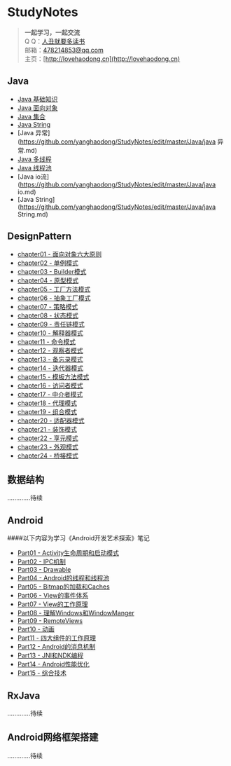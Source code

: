 #  StudyNotes
> **一起学习，一起交流**  
Q Q：[人丑就要多读书](http://sighttp.qq.com/msgrd?v=3&uin=478214853&site=&menu=yes)  
邮箱：[478214853@qq.com](mailto:478214853@qq.com)  
主页：[http://lovehaodong.cn](http://lovehaodong.cn) 

##  Java

* [Java 基础知识](https://github.com/yanghaodong/StudyNotes/blob/master/Java/java%E5%9F%BA%E7%A1%80%E7%9F%A5%E8%AF%86.md)
* [Java 面向对象](https://github.com/yanghaodong/StudyNotes/edit/master/Java/java面向对象.md)
* [Java 集合](https://github.com/yanghaodong/StudyNotes/edit/master/Java/java集合.md)
* [Java String](https://github.com/yanghaodong/StudyNotes/blob/master/Java/java%20String.md)
* [Java 异常](https://github.com/yanghaodong/StudyNotes/edit/master/Java/java 异常.md)
* [Java 多线程](https://github.com/yanghaodong/StudyNotes/edit/master/Java/java多线程.md)
* [Java 线程池](https://github.com/yanghaodong/StudyNotes/edit/master/Java/线程池.md)
* [Java io流](https://github.com/yanghaodong/StudyNotes/edit/master/Java/java io.md)
* [Java String](https://github.com/yanghaodong/StudyNotes/edit/master/Java/java String.md)


## DesignPattern
* [chapter01 - 面向对象六大原则](https://github.com/yanghaodong/StudyNotes/master/DesignPattern/chapter01-面向对象六大原则.md)
* [chapter02 - 单例模式](https://github.com/onlylemi/notes/blob/master/DesignPattern/chapter02-单例模式.md)
* [chapter03 - Builder模式](https://github.com/onlylemi/notes/blob/master/DesignPattern/chapter03-Builder模式.md)
* [chapter04 - 原型模式](https://github.com/onlylemi/notes/blob/master/DesignPattern/chapter04-原型模式.md)
* [chapter05 - 工厂方法模式](https://github.com/onlylemi/notes/blob/master/DesignPattern/chapter05-工厂方法模式.md)
* [chapter06 - 抽象工厂模式](https://github.com/onlylemi/notes/blob/master/DesignPattern/chapter06-抽象工厂模式.md)
* [chapter07 - 策略模式](https://github.com/onlylemi/notes/blob/master/DesignPattern/chapter07-策略模式.md)
* [chapter08 - 状态模式](https://github.com/onlylemi/notes/blob/master/DesignPattern/chapter08-状态模式.md)
* [chapter09 - 责任链模式](https://github.com/onlylemi/notes/blob/master/DesignPattern/chapter09-责任链模式.md)
* [chapter10 - 解释器模式](https://github.com/onlylemi/notes/blob/master/DesignPattern/chapter10-解释器模式.md)
* [chapter11 - 命令模式](https://github.com/onlylemi/notes/blob/master/DesignPattern/chapter11-命令模式.md)
* [chapter12 - 观察者模式](https://github.com/onlylemi/notes/blob/master/DesignPattern/chapter12-观察者模式.md)
* [chapter13 - 备忘录模式](https://github.com/onlylemi/notes/blob/master/DesignPattern/chapter13-备忘录模式.md)
* [chapter14 - 迭代器模式](https://github.com/onlylemi/notes/blob/master/DesignPattern/chapter14-迭代器模式.md)
* [chapter15 - 模板方法模式](https://github.com/onlylemi/notes/blob/master/DesignPattern/chapter15-模板方法模式.md)
* [chapter16 - 访问者模式](https://github.com/onlylemi/notes/blob/master/DesignPattern/chapter16-访问者模式.md)
* [chapter17 - 中介者模式](https://github.com/onlylemi/notes/blob/master/DesignPattern/chapter17-中介者模式.md)
* [chapter18 - 代理模式](https://github.com/onlylemi/notes/blob/master/DesignPattern/chapter18-代理模式.md)
* [chapter19 - 组合模式](https://github.com/onlylemi/notes/blob/master/DesignPattern/chapter19-组合模式.md)
* [chapter20 - 适配器模式](https://github.com/onlylemi/notes/blob/master/DesignPattern/chapter20-适配器模式.md)
* [chapter21 - 装饰模式](https://github.com/onlylemi/notes/blob/master/DesignPattern/chapter21-装饰模式.md)
* [chapter22 - 享元模式](https://github.com/onlylemi/notes/blob/master/DesignPattern/chapter22-享元模式.md)
* [chapter23 - 外观模式](https://github.com/onlylemi/notes/blob/master/DesignPattern/chapter23-外观模式.md)
* [chapter24 - 桥接模式](https://github.com/onlylemi/notes/blob/master/DesignPattern/chapter24-桥接模式.md)


## 数据结构

.............待续



## Android
####以下内容为学习《Android开发艺术探索》笔记
* [Part01  -  Activity生命周期和启动模式](https://github.com/yanghaodong/StudyNotes/master/DesignPattern/chapter01-面向对象六大原则.md)
* [Part02  -  IPC机制](https://github.com/onlylemi/notes/blob/master/DesignPattern/chapter02-单例模式.md)
* [Part03  -  Drawable](https://github.com/onlylemi/notes/blob/master/DesignPattern/chapter03-Builder模式.md)
* [Part04  -  Android的线程和线程池](https://github.com/onlylemi/notes/blob/master/DesignPattern/chapter04-原型模式.md)
* [Part05  -  Bitmap的加载和Caches](https://github.com/onlylemi/notes/blob/master/DesignPattern/chapter05-工厂方法模式.md)
* [Part06  -  View的事件体系](https://github.com/onlylemi/notes/blob/master/DesignPattern/chapter07-策略模式.md)
* [Part07  -  View的工作原理](https://github.com/onlylemi/notes/blob/master/DesignPattern/chapter08-状态模式.md)
* [Part08  -  理解Windows和WindowManger](https://github.com/onlylemi/notes/blob/master/DesignPattern/chapter09-责任链模式.md)
* [Part09  -  RemoteViews](https://github.com/onlylemi/notes/blob/master/DesignPattern/chapter11-命令模式.md)
* [Part10  -  动画](https://github.com/onlylemi/notes/blob/master/DesignPattern/chapter12-观察者模式.md)
* [Part11  -  四大组件的工作原理](https://github.com/onlylemi/notes/blob/master/DesignPattern/chapter06-抽象工厂模式.md)
* [Part12  -  Android的消息机制](https://github.com/onlylemi/notes/blob/master/DesignPattern/chapter13-备忘录模式.md)
* [Part13  -  JNI和NDK编程](https://github.com/onlylemi/notes/blob/master/DesignPattern/chapter14-迭代器模式.md)
* [Part14  -  Android性能优化](https://github.com/onlylemi/notes/blob/master/DesignPattern/chapter15-模板方法模式.md)
* [Part15  -  综合技术](https://github.com/onlylemi/notes/blob/master/DesignPattern/chapter10-解释器模式.md)


## RxJava
.............待续
## Android网络框架搭建
.............待续















